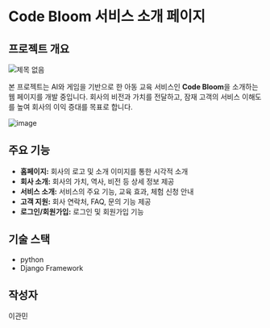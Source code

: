 # Code Bloom 서비스 소개 페이지

## 프로젝트 개요

![제목 없음](https://github.com/user-attachments/assets/a547cfd4-349d-4081-8ecf-e0f26db70ea0)

본 프로젝트는 AI와 게임을 기반으로 한 아동 교육 서비스인 **Code Bloom**을 소개하는 웹 페이지를 개발 중입니다. 
회사의 비전과 가치를 전달하고, 잠재 고객의 서비스 이해도를 높여 회사의 이익 증대를 목표로 합니다. 

![image](https://github.com/user-attachments/assets/882ae5d3-6bd1-49f7-a183-b4fee95ad223)


## 주요 기능

* **홈페이지:** 회사의 로고 및 소개 이미지를 통한 시각적 소개 
* **회사 소개:** 회사의 가치, 역사, 비전 등 상세 정보 제공
* **서비스 소개:** 서비스의 주요 기능, 교육 효과, 체험 신청 안내 
* **고객 지원:** 회사 연락처, FAQ, 문의 기능 제공
* **로그인/회원가입:** 로그인 및 회원가입 기능

## 기술 스택

* python
* Django Framework

## 작성자

이관민
